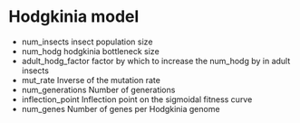 Hodgkinia model
===============

* num\_insects insect population size
* num\_hodg hodgkinia bottleneck size
* adult\_hodg\_factor factor by which to increase the num_hodg by in adult insects
* mut\_rate Inverse of the mutation rate
* num\_generations Number of generations
* inflection\_point Inflection point on the sigmoidal fitness curve
* num\_genes Number of genes per Hodgkinia genome
